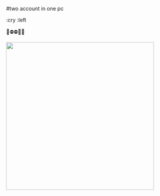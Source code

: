 #two account in one pc

:cry   :left 

🌿⛔⛔🔼🔼

<img src="  https://www.refinery29.com/images/10549259.jpg "   width="400"/>
